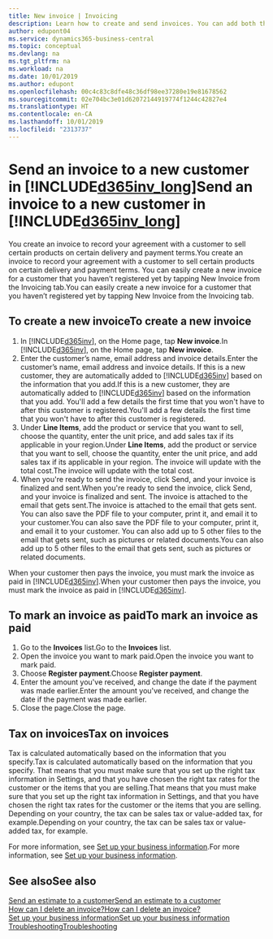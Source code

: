 ```yaml
---
title: New invoice | Invoicing
description: Learn how to create and send invoices. You can add both the customer and the product or service on the fly, or choose from a list.
author: edupont04
ms.service: dynamics365-business-central
ms.topic: conceptual
ms.devlang: na
ms.tgt_pltfrm: na
ms.workload: na
ms.date: 10/01/2019
ms.author: edupont
ms.openlocfilehash: 00c4c83c8dfe48c36df98ee37280e19e81678562
ms.sourcegitcommit: 02e704bc3e01d62072144919774f1244c42827e4
ms.translationtype: HT
ms.contentlocale: en-CA
ms.lasthandoff: 10/01/2019
ms.locfileid: "2313737"
---
```

# <a name="send-an-invoice-to-a-new-customer-in-included365inv_longincludesd365inv_longmd"></a><span data-ttu-id="a8e53-104">Send an invoice to a new customer in [!INCLUDE[d365inv_long](includes/d365inv_long.md)]</span><span class="sxs-lookup"><span data-stu-id="a8e53-104">Send an invoice to a new customer in [!INCLUDE[d365inv_long](includes/d365inv_long.md)]</span></span>
<span data-ttu-id="a8e53-105">You create an invoice to record your agreement with a customer to sell certain products on certain delivery and payment terms.</span><span class="sxs-lookup"><span data-stu-id="a8e53-105">You create an invoice to record your agreement with a customer to sell certain products on certain delivery and payment terms.</span></span> <span data-ttu-id="a8e53-106">You can easily create a new invoice for a customer that you haven’t registered yet by tapping New Invoice from the Invoicing tab.</span><span class="sxs-lookup"><span data-stu-id="a8e53-106">You can easily create a new invoice for a customer that you haven’t registered yet by tapping New Invoice from the Invoicing tab.</span></span>  

## <a name="to-create-a-new-invoice"></a><span data-ttu-id="a8e53-107">To create a new invoice</span><span class="sxs-lookup"><span data-stu-id="a8e53-107">To create a new invoice</span></span>
1. <span data-ttu-id="a8e53-108">In [!INCLUDE[d365inv](includes/d365inv.md)], on the Home page, tap **New invoice**.</span><span class="sxs-lookup"><span data-stu-id="a8e53-108">In [!INCLUDE[d365inv](includes/d365inv.md)], on the Home page, tap **New invoice**.</span></span>
2. <span data-ttu-id="a8e53-109">Enter the customer’s name, email address and invoice details.</span><span class="sxs-lookup"><span data-stu-id="a8e53-109">Enter the customer’s name, email address and invoice details.</span></span> <span data-ttu-id="a8e53-110">If this is a new customer, they are automatically added to [!INCLUDE[d365inv](includes/d365inv.md)] based on the information that you add.</span><span class="sxs-lookup"><span data-stu-id="a8e53-110">If this is a new customer, they are automatically added to [!INCLUDE[d365inv](includes/d365inv.md)] based on the information that you add.</span></span> <span data-ttu-id="a8e53-111">You'll add a few details the first time that you won't have to after this customer is registered.</span><span class="sxs-lookup"><span data-stu-id="a8e53-111">You'll add a few details the first time that you won't have to after this customer is registered.</span></span>  
3. <span data-ttu-id="a8e53-112">Under **Line Items**, add the product or service that you want to sell, choose the quantity, enter the unit price, and add sales tax if its applicable in your region.</span><span class="sxs-lookup"><span data-stu-id="a8e53-112">Under **Line Items**, add the product or service that you want to sell, choose the quantity, enter the unit price, and add sales tax if its applicable in your region.</span></span> <span data-ttu-id="a8e53-113">The invoice will update with the total cost.</span><span class="sxs-lookup"><span data-stu-id="a8e53-113">The invoice will update with the total cost.</span></span>  
4. <span data-ttu-id="a8e53-114">When you're ready to send the invoice, click Send, and your invoice is finalized and sent.</span><span class="sxs-lookup"><span data-stu-id="a8e53-114">When you're ready to send the invoice, click Send, and your invoice is finalized and sent.</span></span> <span data-ttu-id="a8e53-115">The invoice is attached to the email that gets sent.</span><span class="sxs-lookup"><span data-stu-id="a8e53-115">The invoice is attached to the email that gets sent.</span></span> <span data-ttu-id="a8e53-116">You can also save the PDF file to your computer, print it, and email it to your customer.</span><span class="sxs-lookup"><span data-stu-id="a8e53-116">You can also save the PDF file to your computer, print it, and email it to your customer.</span></span> <span data-ttu-id="a8e53-117">You can also add up to 5 other files to the email that gets sent, such as pictures or related documents.</span><span class="sxs-lookup"><span data-stu-id="a8e53-117">You can also add up to 5 other files to the email that gets sent, such as pictures or related documents.</span></span>  

<span data-ttu-id="a8e53-118">When your customer then pays the invoice, you must mark the invoice as paid in [!INCLUDE[d365inv](includes/d365inv.md)].</span><span class="sxs-lookup"><span data-stu-id="a8e53-118">When your customer then pays the invoice, you must mark the invoice as paid in [!INCLUDE[d365inv](includes/d365inv.md)].</span></span>

## <a name="to-mark-an-invoice-as-paid"></a><span data-ttu-id="a8e53-119">To mark an invoice as paid</span><span class="sxs-lookup"><span data-stu-id="a8e53-119">To mark an invoice as paid</span></span>

1. <span data-ttu-id="a8e53-120">Go to the **Invoices** list.</span><span class="sxs-lookup"><span data-stu-id="a8e53-120">Go to the **Invoices** list.</span></span>  
2. <span data-ttu-id="a8e53-121">Open the invoice you want to mark paid.</span><span class="sxs-lookup"><span data-stu-id="a8e53-121">Open the invoice you want to mark paid.</span></span>  
3. <span data-ttu-id="a8e53-122">Choose **Register payment**.</span><span class="sxs-lookup"><span data-stu-id="a8e53-122">Choose **Register payment**.</span></span>  
4. <span data-ttu-id="a8e53-123">Enter the amount you've received, and change the date if the payment was made earlier.</span><span class="sxs-lookup"><span data-stu-id="a8e53-123">Enter the amount you've received, and change the date if the payment was made earlier.</span></span>  
5. <span data-ttu-id="a8e53-124">Close the page.</span><span class="sxs-lookup"><span data-stu-id="a8e53-124">Close the page.</span></span>  

## <a name="tax-on-invoices"></a><span data-ttu-id="a8e53-125">Tax on invoices</span><span class="sxs-lookup"><span data-stu-id="a8e53-125">Tax on invoices</span></span>
<span data-ttu-id="a8e53-126">Tax is calculated automatically based on the information that you specify.</span><span class="sxs-lookup"><span data-stu-id="a8e53-126">Tax is calculated automatically based on the information that you specify.</span></span> <span data-ttu-id="a8e53-127">That means that you must make sure that you set up the right tax information in Settings, and that you have chosen the right tax rates for the customer or the items that you are selling.</span><span class="sxs-lookup"><span data-stu-id="a8e53-127">That means that you must make sure that you set up the right tax information in Settings, and that you have chosen the right tax rates for the customer or the items that you are selling.</span></span> <span data-ttu-id="a8e53-128">Depending on your country, the tax can be sales tax or value-added tax, for example.</span><span class="sxs-lookup"><span data-stu-id="a8e53-128">Depending on your country, the tax can be sales tax or value-added tax, for example.</span></span>

<span data-ttu-id="a8e53-129">For more information, see [Set up your business information](set-up-business-profile.md).</span><span class="sxs-lookup"><span data-stu-id="a8e53-129">For more information, see [Set up your business information](set-up-business-profile.md).</span></span>

## <a name="see-also"></a><span data-ttu-id="a8e53-130">See also</span><span class="sxs-lookup"><span data-stu-id="a8e53-130">See also</span></span>
[<span data-ttu-id="a8e53-131">Send an estimate to a customer</span><span class="sxs-lookup"><span data-stu-id="a8e53-131">Send an estimate to a customer</span></span>](send-estimate.md)  
[<span data-ttu-id="a8e53-132">How can I delete an invoice?</span><span class="sxs-lookup"><span data-stu-id="a8e53-132">How can I delete an invoice?</span></span>](about-troubleshooting.md#how-can-i-delete-an-invoice)  
[<span data-ttu-id="a8e53-133">Set up your business information</span><span class="sxs-lookup"><span data-stu-id="a8e53-133">Set up your business information</span></span>](set-up-business-profile.md)  
[<span data-ttu-id="a8e53-134">Troubleshooting</span><span class="sxs-lookup"><span data-stu-id="a8e53-134">Troubleshooting</span></span>](about-troubleshooting.md)  
